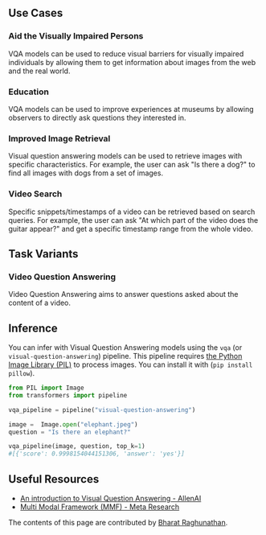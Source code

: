 ## Use Cases

###  Aid the Visually Impaired Persons
VQA models can be used to reduce visual barriers for visually impaired individuals by allowing them to get information about images from the web and the real world.

### Education
VQA models can be used to improve experiences at museums by allowing observers to directly ask questions they interested in.

### Improved Image Retrieval
Visual question answering models can be used to retrieve images with specific characteristics. For example, the user can ask "Is there a dog?" to find all images with dogs from a set of images.

### Video Search
Specific snippets/timestamps of a video can be retrieved based on search queries. For example, the user can ask "At which part of the video does the guitar appear?" and get a specific timestamp range from the whole video.

## Task Variants 

### Video Question Answering
Video Question Answering aims to answer questions asked about the content of a video.

## Inference

You can infer with Visual Question Answering models using the `vqa` (or `visual-question-answering`) pipeline. This pipeline requires [the Python Image Library (PIL)](https://pillow.readthedocs.io/en/stable/) to process images. You can install it with (`pip install pillow`).

```python
from PIL import Image
from transformers import pipeline

vqa_pipeline = pipeline("visual-question-answering")

image =  Image.open("elephant.jpeg")
question = "Is there an elephant?"

vqa_pipeline(image, question, top_k=1)
#[{'score': 0.9998154044151306, 'answer': 'yes'}]
```

## Useful Resources

- [An introduction to Visual Question Answering - AllenAI](https://blog.allenai.org/vanilla-vqa-adcaaaa94336)
- [Multi Modal Framework (MMF) - Meta Research](https://mmf.sh/docs/getting_started/video_overview/)

The contents of this page are contributed by [
Bharat Raghunathan](https://huggingface.co/bharat-raghunathan).